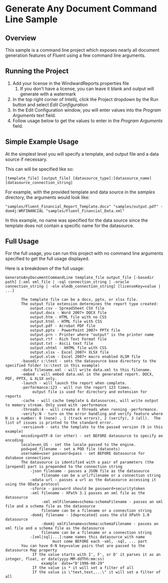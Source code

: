 # Generate Any Document Command Line Sample

## Overview
This sample is a command line project which exposes nearly all document generation features of Fluent using a few command line arguments.

## Running the Project
1. Add your license in the WindwardReports.properties file
   1. If you don't have a license, you can leave it blank and output will generate with a watermark
2. In the top right corner of Intellij, click the Project dropdown by the Run button and select *Edit Configuration*
3. In the Edit Configuration window, you will enter values into the *Program Arguments* text field.
4. Follow usage below to get the values to enter in the *Program Arguments* field.

## Simple Example Usage
At the simplest level you will specify a template, and output file and a data source if necessary.

This can will be specified like so:
```
[template_file] [output_file] [datasource_type]:[datasource_name] [datasource_connection_string]
```

For example, with the provided template and data source in the *samples* directory, the arguments would look like:

```
"samples/Fluent_Financial_Report_Template.docx" "samples/output.pdf" -dom4j:WRFINANCIAL "samples/Fluent_Financial_Data.xml"
```

In this example, no name was specified for the data source since the template does not contain a specific name for the datasource.

## Full Usage
For the full usage, you can run this project with no command line arguments specified to get the full usage displayed.

Here is a breakdown of the full usage:

```
GenerateAnyDocumentCommandLine template_file output_file [-basedir path] [-xml xml_file | -sql connection_string | -oracle connection_string | -ole oledb_connection_string] [licenseKey=value | ...]
       
       The template file can be a docx, pptx, or xlsx file.
       The output file extension determines the report type created:
           output.csv - SpreadSheet CSV file
           output.docx - Word 2007+ DOCX file
           output.htm - HTML file with no CSS
           output.html - HTML file with CSS
           output.pdf - Acrobat PDF file
           output.pptx - PowerPoint 2007+ PPTX file
           output.prn - Printer where "output" is the printer name
           output.rtf - Rich Text Format file
           output.txt - Ascii text file
           output.xhtml - XHTML file with CSS
           output.xlsx - Excel 2007+ XLSX file
           output.xlsm - Excel 2007+ macro enabled XLSM file
       -basedir c:\test - sets the datasource base directory to the specified folder (c:\test in this example)
       -data filename.xml - will write data.xml to this filename.
       -embed - will embed data.xml in the generated report. DOCX, PDF, PPTX, & XLSX only.
       -launch - will launch the report when complete.
       -performance:123 - will run the report 123 times.
            output file is used for directory and extension for reports
       -cache - will cache template & datasources, will write output to memory stream. Only used with -performance
       -threads:4 - will create 4 threads when running -performance.
       -verify:N - turn on the error handling and verify feature where N is a number: 0 (none) , 1 (track errors), 2 (verify), 3 (all).  The list of issues is printed to the standard error.
       -version=9 - sets the template to the passed version (9 in this example)
       encoding=UTF-8 (or other) - set BEFORE datasource to specify an encoding
       locale=en_US - set the locale passed to the engine.
       pod=pod_filename - set a POD file (datasets)
       username=user password=pass - set BEFORE datasource for database connections
       The datasource is identified with a pair of parameters (the [prepend] part is prepended to the connection string
           -json filename - passes a JSON file as the datasource
                filename can be a url/filename or a connection string
           -odata url - passes a url as the datasource accessing it using the OData protocol
           -sforce - password should be password+securitytoken
           -xml filename - XPath 3.1 passes an xml file as the datasource
                -xml xmlFilename=schema:schemaFilename - passes an xml file and a schema file as the datasource
                filename can be a filename or a connection string
           -dom4j filename - [deprecated] uses the old XPath 1.0 datasource
                -dom4j xmlFilename=schema:schemaFilename - passes an xml file and a schema file as the datasource
                filename can be a filename or a connection string
           -[xml|sql|...]:name names this datasource with name
                     must come BEFORE each -xml, -sql, ... part
       You can have 0-N key=value pairs that are passed to the datasource Map property
            If the value starts with I', F', or D' it parses it as an integer, float, or date(yyyy-MM-ddThh:mm:ss)
                example  date="D'1996-08-29"
            If the value is * it will set a filter of all
            If the value is \"text,text,...\" it will set a filter of all
```
